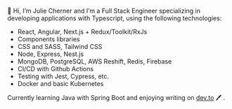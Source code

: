 👋 Hi, I’m Julie Cherner and I’m a Full Stack Engineer specializing in developing applications with Typescript, using the following technologies:
-  React, Angular, Next.js + Redux/Toolkit/RxJs
-  Components libraries
-  CSS and SASS, Tailwind CSS
-  Node, Express, Nest.js
-  MongoDB, PostgreSQL, AWS Reshift, Redis, Firebase
-  CI/CD with Github Actions
-  Testing with Jest, Cypress, etc.
-  Docker and basic Kubernetes
  
Currently learning Java with Spring Boot and enjoying writing on <a href="https://dev.to/juliecherner">dev.to</a>  🖊 .

